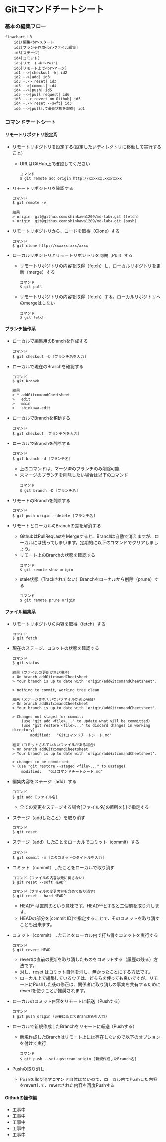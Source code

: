 # Gitコマンドチートシート

### 基本の編集フロー

```mermaid
flowchart LR
    id1(編集<br>スタート)
    id2[ブランチ作成<br>ファイル編集]
    id3[ステージ]
    id4[コミット]
    id5[リモート<br>Push]
    id6[リモート上で<br>マージ]
    id1 -->|checkout -b| id2
    id2 -->|add| id3
    id3 -.->|reset| id2
    id3 -->|commit| id4
    id4 -->|push| id5
    id5 -->|pull request| id6
    id6 -.->|revert on Github| id5
    id4 -.->|reset --soft| id3
    id6 -->|pullして最新状態を取得| id1
```

### コマンドチートシート

#### リモートリポジトリ設定系

- リモートリポジトリを設定する(設定したいディレクトリに移動して実行すること)

  - URLはGitHub上で確認してください
    ```
    コマンド
    $ git remote add origin http://xxxxxx.xxx/xxxx
    ```
- リモートリポジトリを確認する

  ```
  コマンド
  $ git remote -v
  ```

  ```
  結果
  > origin  git@github.com:shinkawa1209/md-labo.git (fetch)
  > origin  git@github.com:shinkawa1209/md-labo.git (push)
  ```
- リモートリポジトリから、コードを取得（Clone）する

  ```
  コマンド
  $ git clone http://xxxxxx.xxx/xxxx
  ```
- ローカルリポジトリとリモートリポジトリを同期（Pull）する

  - リモートリポジトリの内容を取得（fetch）し、ローカルリポジトリを更新（merge）する
    ```
    コマンド
    $ git pull
    ```
  - リモートリポジトリの内容を取得（fetch）する。ローカルリポジトリへのmergeはしない
    ```
    コマンド
    $ git fetch
    ```

#### ブランチ操作系

- ローカルで編集用のBranchを作成する

  ```
  コマンド
  $ git checkout -b [ブランチ名を入力]
  ```
- ローカルで現在のBranchを確認する

  ```
  コマンド
  $ git branch
  ```

  ```
  結果
  > * addGitcomandCheetsheet
  >   edit
  >   main
  >   shinkawa-edit
  ```
- ローカルでBranchを移動する

  ```
  コマンド
  $ git checkout [ブランチ名を入力]
  ```
- ローカルでBranchを削除する

  ```
  コマンド
  $ git branch -d [ブランチ名]
  ```

  - 上のコマンドは、マージ済のブランチのみ削除可能
  - 未マージのブランチを削除したい場合は以下のコマンド
    ```
    コマンド
    $ git branch -D [ブランチ名]
    ```
- リモートのBranchを削除する

  ```
  コマンド
  $ git push origin --delete [ブランチ名]
  ```
- リモートとローカルのBranchの差を解消する

  - GithubはPullRequastをMergeすると、Branchは自動で消えますが、ローカルには残ってしまいます。定期的に以下のコマンドでクリアしましょう。
  - リモート上のBranchの状態を確認する
    ```
    コマンド
    $ git remote show origin
    ```
  - stale状態（Trackされてない）Branchをローカルから削除（prune）する
    ```
    コマンド
    $ git remote prune origin
    ```

#### ファイル編集系

- リモートリポジトリの内容を取得（fetch）する

  ```
  コマンド
  $ git fetch
  ```
- 現在のステージ、コミットの状態を確認する

  ```
  コマンド
  $ git status
  ```

  ```
  結果（ファイルの更新が無い場合）
  > On branch addGitcomandCheetsheet
  > Your branch is up to date with 'origin/addGitcomandCheetsheet'.

  > nothing to commit, working tree clean
  ```

  ```
  結果（ステージされていないファイルがある場合）
  > On branch addGitcomandCheetsheet
  > Your branch is up to date with 'origin/addGitcomandCheetsheet'.

  > Changes not staged for commit:
      (use "git add <file>..." to update what will be committed)
      (use "git restore <file>..." to discard changes in working directory)
          modified:   "Gitコマンドチートシート.md"
  ```

  ```
  結果（コミットされていないファイルがある場合）
  > On branch addGitcomandCheetsheet
  > Your branch is up to date with 'origin/addGitcomandCheetsheet'.

  > Changes to be committed:
  > (use "git restore --staged <file>..." to unstage)
      modified:   "Gitコマンドチートシート.md"
  ```
- 編集内容をステージ（add）する

  ```
  コマンド
  $ git add [ファイル名]
  ```

  - 全ての変更をステージする場合[ファイル名]の箇所を[.]で指定する
- ステージ（addしたこと）を取り消す

  ```
  コマンド
  $ git reset
  ```
- ステージ（add）したことをローカルでコミット（commit）する

  ```
  コマンド
  $ git commit -m [このコミットのタイトルを入力]
  ```
- コミット（commit）したことをローカルで取り消す

  ```
  コマンド（ファイルの内容は元に戻さない）
  $ git reset --soft HEAD^
  ```

  ```
  コマンド（ファイルの変更内容も含めて取り消す）
  $ git reset --hard HEAD^
  ```

  - HEAD^ は直前のという意味です。HEAD^^とすると二個前を取り消します。
  - HEADの部分を[commit ID]で指定することで、そのコミットを取り消すことも出来ます。
- コミット（commit）したことをローカル内で打ち消すコミットを実行する

  ```
  コマンド
  $ git revert HEAD
  ```

  - revertは直前の更新を取り消したものをコミットする（履歴の残る）方法です。
  - 対し、reset はコミット自体を消し、無かったことにする方法です。
  - ローカル上で編集しているウチは、どちらを使っても良いですが、リモートにPushした後の修正は、関係者に取り消しの事実を共有するためにrevertを使うことが推奨されます。
- ローカルのコミット内容をリモートに転送（Pushする）

  ```
  コマンド
  $ git push origin (必要に応じてBranch名を入力)
  ```
- ローカルで新規作成したBranchをリモートに転送（Pushする）

  - 新規作成したBranchはリモート上には存在しないので以下のオプションを付けて実行
    ```
    コマンド
    $ git push --set-upstream origin [新規作成したBranch名]
    ```
- Pushの取り消し

  - Pushを取り消すコマンド自体はないので、ローカル内でPushした内容をrevertして、revertされた内容を再度Pushする

#### Githubの操作編

- 工事中
- 工事中
- 工事中
- 工事中
- 工事中
